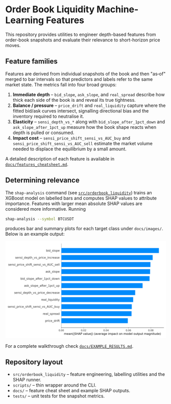 # Order Book Liquidity Machine-Learning Features

This repository provides utilities to engineer depth-based features from order-book snapshots and evaluate their relevance to short-horizon price moves.

## Feature families
Features are derived from individual snapshots of the book and then "as‑of" merged to bar intervals so that predictors and labels refer to the same market state. The metrics fall into four broad groups:

1. **Immediate depth** – `bid_slope`, `ask_slope`, and `real_spread` describe how thick each side of the book is and reveal its true tightness.
2. **Balance / pressure** – `price_drift` and `real_liquidity` capture where the fitted bid/ask curves intersect, signalling directional bias and the inventory required to neutralise it.
3. **Elasticity** – `sensi_depth_vs_*` along with `bid_slope_after_1pct_down` and `ask_slope_after_1pct_up` measure how the book shape reacts when depth is pulled or consumed.
4. **Impact cost** – `sensi_price_shift_sensi_vs_AUC_buy` and `sensi_price_shift_sensi_vs_AUC_sell` estimate the market volume needed to displace the equilibrium by a small amount.

A detailed description of each feature is available in [`docs/features_cheatsheet.md`](docs/features_cheatsheet.md).

## Determining relevance
The `shap-analysis` command (see [`src/orderbook_liquidity`](src/orderbook_liquidity)) trains an XGBoost model on labelled bars and computes SHAP values to attribute importance. Features with larger mean absolute SHAP values are considered more informative. Running

```bash
shap-analysis --symbol BTCUSDT
```
produces bar and summary plots for each target class under `docs/images/`. Below is an example output:

![SHAP bar plot](docs/images/shap_importance_1.0.png)

For a complete walkthrough check [`docs/EXAMPLE_RESULTS.md`](docs/EXAMPLE_RESULTS.md).

## Repository layout
- `src/orderbook_liquidity` – feature engineering, labelling utilities and the SHAP runner.
- `scripts/` – thin wrapper around the CLI.
- `docs/` – feature cheat sheet and example SHAP outputs.
- `tests/` – unit tests for the snapshot metrics.
